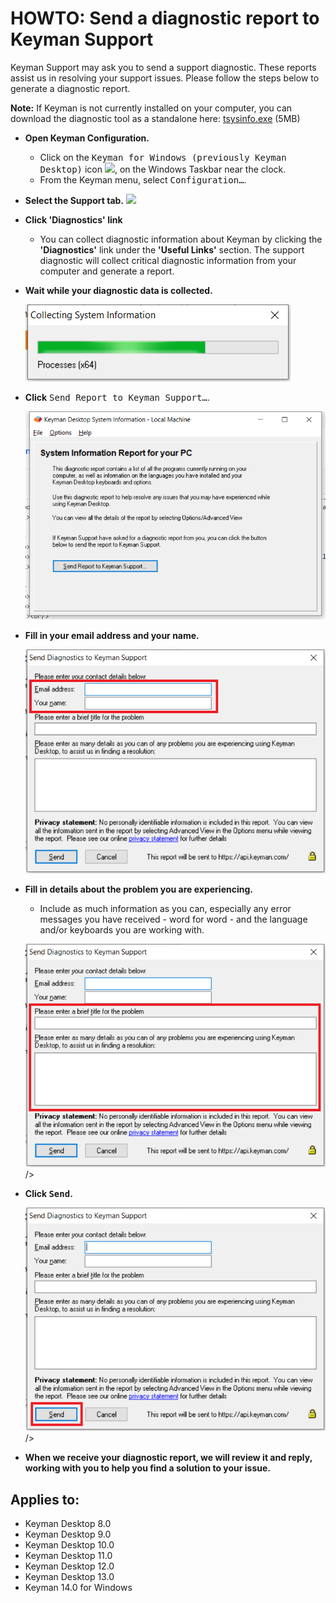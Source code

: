 # HOWTO: Send a diagnostic report to Keyman Support

Keyman Support may ask you to send a support diagnostic. These reports assist us in resolving your support issues. Please follow the steps below to generate a diagnostic report.

**Note:** If Keyman is not currently installed on your computer, you can download the diagnostic tool as a standalone here: 
[tsysinfo.exe](https://downloads.keyman.com/tools/tsysinfo/tsysinfo.exe) (5MB)

* **Open Keyman Configuration.**
  * Click on the <kbd>Keyman for Windows (previously Keyman Desktop)</kbd> icon ![](/products/windows/current-version/desktop_images/icon-keyman.png), on the Windows Taskbar near the clock.
  * From the Keyman menu, select <kbd>Configuration…</kbd>.

* **Select the Support tab.**
  ![](/products/windows/current-version/desktop_images/tab-support.png)

* **Click 'Diagnostics' link**
  * You can collect diagnostic information about Keyman by clicking the **'Diagnostics'** link under the __'Useful Links'__ section. The support diagnostic will collect critical diagnostic information from your computer and generate a report.

* **Wait while your diagnostic data is collected.**

  ![](assets/kb0040/step4.png)

* **Click** <kbd>Send Report to Keyman Support…</kbd>.

  ![](assets/kb0040/step5.png)

* **Fill in your email address and your name.**

  ![](assets/kb0040/step6.png)

* **Fill in details about the problem you are experiencing.**
  * Include as much information as you can, especially any error messages you have received - word for word - and the
     language and/or keyboards you are working with.

  ![](assets/kb0040/step7.png)/>

* **Click <kbd>Send</kbd>.**

  ![](assets/kb0040/step8.png)/>

* **When we receive your diagnostic report, we will review it and reply, working with you to help you find a solution to your issue.**

## Applies to:
* Keyman Desktop 8.0
* Keyman Desktop 9.0
* Keyman Desktop 10.0
* Keyman Desktop 11.0
* Keyman Desktop 12.0
* Keyman Desktop 13.0
* Keyman 14.0 for Windows